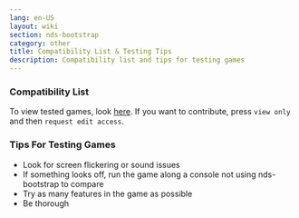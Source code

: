 ```yaml
---
lang: en-US
layout: wiki
section: nds-bootstrap
category: other
title: Compatibility List & Testing Tips
description: Compatibility list and tips for testing games
---
```


### Compatibility List
To view tested games, look [here](https://docs.google.com/spreadsheets/d/1LRTkXOUXraTMjg1eedz_f7b5jiuyMv2x6e_jY_nyHSc/). If you want to contribute, press `view only` and then `request edit access`.

### Tips For Testing Games
- Look for screen flickering or sound issues
- If something looks off, run the game along a console not using nds-bootstrap to compare
- Try as many features in the game as possible
- Be thorough
